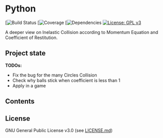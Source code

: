 # Python

[![Build Status](https://img.shields.io/appveyor/ci/gruntjs/grunt.svg)
[![Coverage](https://img.shields.io/azure-devops/coverage/swellaby/opensource/25.svg)
[![Dependencies](https://img.shields.io/david/expressjs/express.svg)
[![License: GPL v3](https://img.shields.io/badge/License-GPLv3-blue.svg)](https://www.gnu.org/licenses/gpl-3.0)

A deeper view on Inelastic Collision according to Momentum Equation and Coefficient of Restitution.

Project state
-------------
**TODOs:**
* Fix the bug for the many Circles Collision
* Check why balls stick when coefficient is less than 1
* Apply in a game

Contents
--------


License
-------
GNU General Public License v3.0 (see [LICENSE.md](https://github.com/reyfrancis/Inelastic-Collision-Balls/blob/master/LICENSE))
